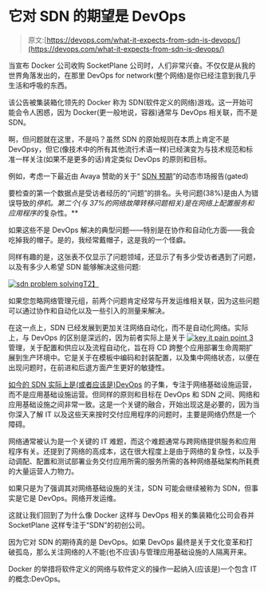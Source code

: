 # 它对 SDN 的期望是 DevOps

> 原文:[https://devops.com/what-it-expects-from-sdn-is-devops/](https://devops.com/what-it-expects-from-sdn-is-devops/)

当宣布 Docker 公司收购 SocketPlane 公司时，人们非常兴奋。不仅仅是从我的世界角落发出的，在那里 DevOps for network(整个网络)是你已经注意到我几乎生活和呼吸的东西。

该公告被集装箱化领先的 Docker 称为 SDN(软件定义的网络)游戏。这一开始可能会令人困惑，因为 Docker(更一般地说，容器)通常与 DevOps 相关联，而不是 SDN。

啊，但问题就在这里，不是吗？虽然 SDN 的原始规则在本质上肯定不是 DevOpsy，但它(像技术中的所有其他流行术语一样)已经演变为与技术规范和标准一样关注(如果不是更多的话)肯定类似 DevOps 的原则和目标。

例如，考虑一下最近由 Avaya 赞助的关于“ [SDN 预期](https://www.avaya.com/usa/registration/sdn-expectations-report/?PC=NW-USAFY15-SDN&CMP=INT-NW-USAFY15-SDN-A4)”的动态市场报告(gated)

要检查的第一个数据点是受访者经历的“问题”的排名。头号问题(38%)是由人为错误导致的*停机。第二个(与 37%的网络故障转移问题相关)是在网络上配置服务和应用程序的*复杂性。**

如果这些不是 DevOps 解决的典型问题——特别是在协作和自动化方面——我会吃掉我的帽子。是的，我经常戴帽子，这是我的一个怪癖。

同样有趣的是，这张表不仅显示了问题领域，还显示了有多少受访者遇到了问题，以及有多少人希望 SDN 能够解决这些问题:

[![sdn problem solving](../Images/e8f2e42d5c405c5cbe35bcd55d53c7b1.png)T2】](https://devops.com/wp-content/uploads/2015/04/sdn-problem-solving.png)

如果您忽略网络管理元组，前两个问题肯定经常与开发运维相关联，因为这些问题可以通过协作和自动化以及一些引入的测量来解决。

在这一点上，SDN 已经发展到更加关注网络自动化，而不是自动化网络。实际上，与 DevOps 的区别是深远的，因为前者实际上是关于 [![key it pain point 3](../Images/bc97ad148799ccd301f0880ff8f142d4.png)](https://devops.com/wp-content/uploads/2015/04/key-it-pain-point-3.png) 管理，关于配置和供应以及流程自动化，旨在将 CD 跨整个应用部署生命周期扩展到生产环境中。它是关于在模板中编码和封装配置，以及集中网络状态，以便在出现问题时，在前进和后退方面产生更好的敏捷性。

[如今的 SDN 实际上是(或者应该是)DevOps](https://devops.com/blogs/sdn-just-devops-network/) 的子集，专注于网络基础设施运营，而不是应用基础设施运营。但同样的原则和目标在 DevOps 和 SDN 之间、网络和应用基础设施之间非常一致。这是一个关键的融合，开始出现这是必要的，因为当你深入了解 IT 以及这些天来按时交付应用程序的问题时，主要是网络仍然是一个障碍。

网络通常被认为是一个关键的 IT 难题，而这个难题通常与跨网络提供服务和应用程序有关。还提到了网络的高成本，这在很大程度上是由于网络的复杂性，以及手动调配、配置和测试部署业务交付应用所需的服务所需的各种网络基础架构所耗费的大量运营人力物力。

如果只是为了强调其对网络基础设施的关注，SDN 可能会继续被称为 SDN，但事实是它是 DevOps。网络开发运维。

这就让我们回到了为什么像 Docker 这样与 DevOps 相关的集装箱化公司会吞并 SocketPlane 这样专注于“SDN”的初创公司。

因为它对 SDN 的期待真的是 DevOps。如果 DevOps 最终是关于文化变革和打破孤岛，那么关注网络的人不能(也不应该)与管理应用基础设施的人隔离开来。

Docker 的举措将软件定义的网络与软件定义的操作一起纳入(应该是)一个包含 IT 的概念:DevOps。
